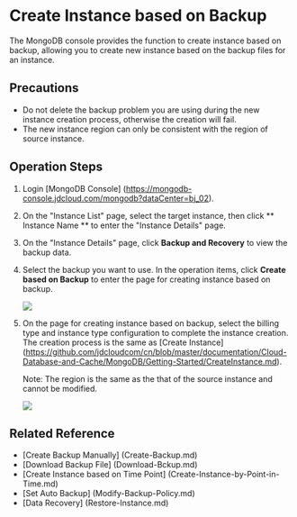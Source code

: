 # Create Instance based on Backup

The MongoDB console provides the function to create instance based on backup, allowing you to create new instance based on the backup files for an instance.

## Precautions

- Do not delete the backup problem you are using during the new instance creation process, otherwise the creation will fail.
- The new instance region can only be consistent with the region of source instance.

## Operation Steps

1. Login [MongoDB Console] (https://mongodb-console.jdcloud.com/mongodb?dataCenter=bj_02).
1. On the "Instance List" page, select the target instance, then click ** Instance Name ** to enter the "Instance Details" page.
1. On the "Instance Details" page, click **Backup and Recovery** to view the backup data.
1. Select the backup you want to use. In the operation items, click **Create based on Backup** to enter the page for creating instance based on backup.

   ![](https://github.com/jdcloudcom/cn/blob/master/image/mongodb/mongo-022.png)

	
1. On the page for creating instance based on backup, select the billing type and instance type configuration to complete the instance creation. The creation process is the same as [Create Instance] (https://github.com/jdcloudcom/cn/blob/master/documentation/Cloud-Database-and-Cache/MongoDB/Getting-Started/CreateInstance.md).

   Note: The region is the same as the that of the source instance and cannot be modified.

   ![](https://github.com/jdcloudcom/cn/blob/master/image/mongodb/mongo-023.png)

## Related Reference

- [Create Backup Manually] (Create-Backup.md)
- [Download Backup File] (Download-Bckup.md)
- [Create Instance based on Time Point] (Create-Instance-by-Point-in-Time.md)
- [Set Auto Backup] (Modify-Backup-Policy.md)
- [Data Recovery] (Restore-Instance.md)
